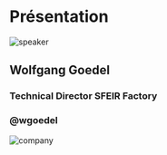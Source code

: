 <!-- .slide: class="speaker-slide" -->

# Présentation

![speaker](./assets/images/wolfgang.jpeg)

## Wolfgang Goedel

### Technical Director SFEIR Factory

### @wgoedel

![company](./assets/images/Sfeir-Gris.png)
